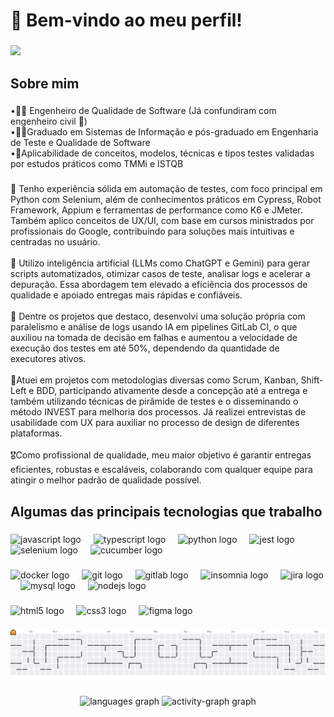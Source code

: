 <h1 align="left">👋 Bem-vindo ao meu perfil!</h1>

###

<div align="left">
  <img src="https://visitor-badge.laobi.icu/badge?page_id=alexandremariano4.alexandremariano4&"  />
</div>

###

<h2 align="left">Sobre mim</h2>

###

<p align="left">•👨‍💻 Engenheiro de Qualidade de Software (Já confundiram com engenheiro civil 🤣)<br>•🧑‍🏫Graduado em Sistemas de Informação e pós-graduado em Engenharia de Teste e Qualidade de Software<br>•📝Aplicabilidade de conceitos, modelos, técnicas e tipos testes validadas por estudos práticos como TMMi e ISTQB</p>

###

<p align="left">🚀 Tenho experiência sólida em automação de testes, com foco principal em Python com Selenium, além de conhecimentos práticos em Cypress, Robot Framework, Appium e ferramentas de performance como K6 e JMeter. Também aplico conceitos de UX/UI, com base em cursos ministrados por profissionais do Google, contribuindo para soluções mais intuitivas e centradas no usuário.<br><br>🤖 Utilizo inteligência artificial (LLMs como ChatGPT e Gemini) para gerar scripts automatizados, otimizar casos de teste, analisar logs e acelerar a depuração. Essa abordagem tem elevado a eficiência dos processos de qualidade e apoiado entregas mais rápidas e confiáveis.<br><br>🧠 Dentre os projetos que destaco, desenvolvi uma solução própria com paralelismo e análise de logs usando IA em pipelines GitLab CI, o que auxiliou na tomada de decisão em falhas e aumentou a velocidade de execução dos testes em até 50%, dependendo da quantidade de executores ativos.<br><br>📝Atuei em projetos com metodologias diversas como Scrum, Kanban, Shift-Left e BDD, participando ativamente desde a concepção até a entrega e também utilizando técnicas de pirâmide de testes e o disseminando o método INVEST para melhoria dos processos. Já realizei entrevistas de usabilidade com UX para auxiliar no processo de design de diferentes plataformas.<br><br>🎖️Como profissional de qualidade, meu maior objetivo é garantir entregas eficientes, robustas e escaláveis, colaborando com qualquer equipe para atingir o melhor padrão de qualidade possível.</p>

###

<h2 align="left">Algumas das principais tecnologias que trabalho</h2>

###

<div align="left">
  <img src="https://cdn.jsdelivr.net/gh/devicons/devicon/icons/javascript/javascript-original.svg" height="40" alt="javascript logo"  />
  <img width="12" />
  <img src="https://cdn.jsdelivr.net/gh/devicons/devicon/icons/typescript/typescript-original.svg" height="40" alt="typescript logo"  />
  <img width="12" />
  <img src="https://cdn.jsdelivr.net/gh/devicons/devicon/icons/python/python-original.svg" height="40" alt="python logo"  />
  <img width="12" />
  <img src="https://cdn.jsdelivr.net/gh/devicons/devicon/icons/jest/jest-plain.svg" height="40" alt="jest logo"  />
  <img width="12" />
  <img src="https://cdn.jsdelivr.net/gh/devicons/devicon/icons/selenium/selenium-original.svg" height="40" alt="selenium logo"  />
  <img width="12" />
  <img src="https://cdn.jsdelivr.net/gh/devicons/devicon/icons/cucumber/cucumber-plain.svg" height="40" alt="cucumber logo"  />
</div>

###

<div align="left">
  <img src="https://cdn.jsdelivr.net/gh/devicons/devicon/icons/docker/docker-original.svg" height="40" alt="docker logo"  />
  <img width="12" />
  <img src="https://cdn.jsdelivr.net/gh/devicons/devicon/icons/git/git-original.svg" height="40" alt="git logo"  />
  <img width="12" />
  <img src="https://cdn.jsdelivr.net/gh/devicons/devicon/icons/gitlab/gitlab-original.svg" height="40" alt="gitlab logo"  />
  <img width="12" />
  <img src="https://cdn.jsdelivr.net/gh/devicons/devicon/icons/insomnia/insomnia-original.svg" height="40" alt="insomnia logo"  />
  <img width="12" />
  <img src="https://cdn.jsdelivr.net/gh/devicons/devicon/icons/jira/jira-original.svg" height="40" alt="jira logo"  />
  <img width="12" />
  <img src="https://cdn.jsdelivr.net/gh/devicons/devicon/icons/mysql/mysql-original.svg" height="40" alt="mysql logo"  />
  <img width="12" />
  <img src="https://cdn.jsdelivr.net/gh/devicons/devicon/icons/nodejs/nodejs-original.svg" height="40" alt="nodejs logo"  />
</div>

###

<div align="left">
  <img src="https://cdn.jsdelivr.net/gh/devicons/devicon/icons/html5/html5-original.svg" height="40" alt="html5 logo"  />
  <img width="12" />
  <img src="https://cdn.jsdelivr.net/gh/devicons/devicon/icons/css3/css3-original.svg" height="40" alt="css3 logo"  />
  <img width="12" />
  <img src="https://cdn.jsdelivr.net/gh/devicons/devicon/icons/figma/figma-original.svg" height="40" alt="figma logo"  />
</div>

###

<picture>
  <source media="(prefers-color-scheme: dark)" srcset="https://raw.githubusercontent.com/alexandremariano4/alexandremariano4/output/pacman-contribution-graph-dark.svg">
  <source media="(prefers-color-scheme: light)" srcset="https://raw.githubusercontent.com/alexandremariano4/alexandremariano4/output/pacman-contribution-graph.svg">
  <img alt="pacman contribution graph" src="https://raw.githubusercontent.com/alexandremariano4/alexandremariano4/output/pacman-contribution-graph.svg">
</picture>

###

<div align="center">
  <img src="https://github-readme-stats.vercel.app/api/top-langs?username=alexandremariano4&locale=pt-br&hide_title=false&layout=compact&card_width=320&langs_count=5&theme=github_dark&hide_border=false&order=2" height="150" alt="languages graph"  />
  <img src="https://github-readme-activity-graph.vercel.app/graph?username=alexandremariano4&radius=13&theme=react&area=true&order=5&hide_border=true&custom_title=Alexandre's%20Contribution&hide_title=false" height="200" alt="activity-graph graph"  />
</div>

###